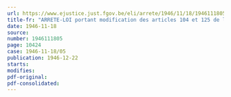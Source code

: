 ```yaml
---
url: https://www.ejustice.just.fgov.be/eli/arrete/1946/11/18/1946111805/justel
title-fr: "ARRETE-LOI portant modification des articles 104 et 125 de la loi du 4 août 1930 portant généralisation des allocations familiales en faveur des travailleurs salariés et de l'article 243 de l'arrêté royal organique du 22 décembre 1938 du régime des allocations familiales pour non-salariés"
date: 1946-11-18
source:
number: 1946111805
page: 10424
case: 1946-11-18/05
publication: 1946-12-22
starts:
modifies:
pdf-original:
pdf-consolidated:
---
```


